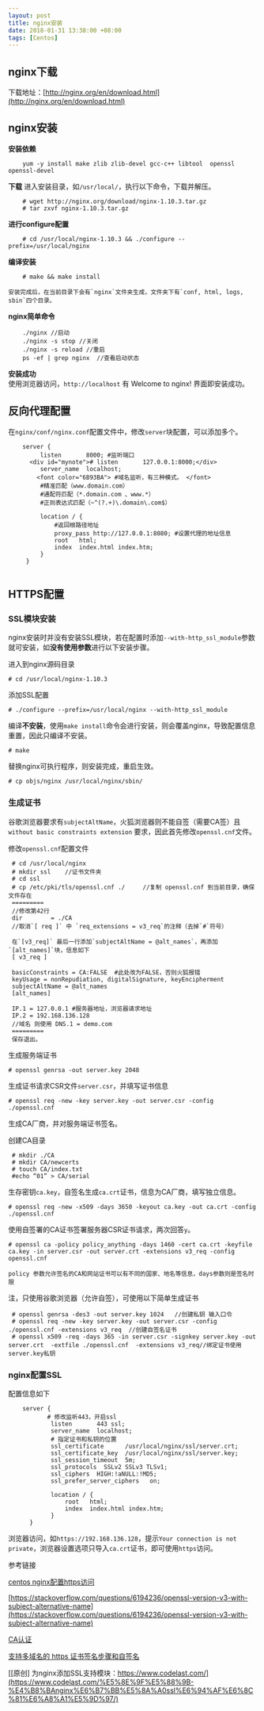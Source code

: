 ```yaml
---
layout: post
title: nginx安装
date: 2018-01-31 13:38:00 +08:00
tags: [Centos]
---
```

<style>
#mynote{
    color:"6B93BA";
}

</style>
## nginx下载
下载地址：[http://nginx.org/en/download.html](http://nginx.org/en/download.html)
## nginx安装
**安装依赖**
        
        yum -y install make zlib zlib-devel gcc-c++ libtool  openssl openssl-devel  
**下载**
        进入安装目录，如`/usr/local/`，执行以下命令，下载并解压。
        
        # wget http://nginx.org/download/nginx-1.10.3.tar.gz
        # tar zxvf nginx-1.10.3.tar.gz 
**进行configure配置**
    
        # cd /usr/local/nginx-1.10.3 && ./configure --prefix=/usr/local/nginx
**编译安装**

        # make && make install
      
    安装完成后，在当前目录下会有`nginx`文件夹生成，文件夹下有`conf, html, logs, sbin`四个目录。
**nginx简单命令**

        ./nginx //启动  
        ./nginx -s stop //关闭  
        ./nginx -s reload //重启
        ps -ef | grep nginx  //查看启动状态  
**安装成功**	
    使用浏览器访问，`http://localhost` 有 Welcome to nginx! 界面即安装成功。

## 反向代理配置
在`nginx/conf/nginx.conf`配置文件中，修改`server`块配置，可以添加多个。

```
    server {
         listen       8000; #监听端口
      <div id="mynote"># listen       127.0.0.1:8000;</div>
         server_name  localhost; 
        <font color="6B93BA"> #域名监听，有三种模式。 </font>
         #精准匹配（www.domain.com）
         #通配符匹配（*.domain.com 、www.*）
         #正则表达式匹配（~^(?.+)\.domain\.com$）  

         location / {
             #返回根路径地址
             proxy_pass http://127.0.0.1:8080; #设置代理的地址信息
             root   html;
             index  index.html index.htm;
         }
     }
   
```
## HTTPS配置

### SSL模块安装
nginx安装时并没有安装SSL模块，若在配置时添加`--with-http_ssl_module`参数就可安装，如**没有使用参数**进行以下安装步骤。

进入到nginx源码目录
    
    # cd /usr/local/nginx-1.10.3

添加SSL配置

    # ./configure --prefix=/usr/local/nginx --with-http_ssl_module
编译**不安装**，使用`make install`命令会进行安装，则会覆盖nginx，导致配置信息重置，因此只编译不安装。

    # make

替换nginx可执行程序，则安装完成，重启生效。

    # cp objs/nginx /usr/local/nginx/sbin/

### 生成证书

谷歌浏览器要求有`subjectAltName`，火狐浏览器则不能自签（需要CA签）且`without basic constraints extension` 要求，因此首先修改`openssl.cnf`文件。

修改`openssl.cnf`配置文件

```
 # cd /usr/local/nginx
 # mkdir ssl    //证书文件夹
 # cd ssl
 # cp /etc/pki/tls/openssl.cnf ./     //复制 openssl.cnf 到当前目录，确保文件存在
 =========
 //修改第42行
 dir		= ./CA
 //取消`[ req ]` 中 `req_extensions = v3_req`的注释（去掉`#`符号）
 
 在`[v3_req]` 最后一行添加`subjectAltName = @alt_names`，再添加`[alt_names]`块，信息如下
 [ v3_req ]
 
 basicConstraints = CA:FALSE  #此处改为FALSE，否则火狐报错
 keyUsage = nonRepudiation, digitalSignature, keyEncipherment
 subjectAltName = @alt_names
 [alt_names]

 IP.1 = 127.0.0.1 #服务器地址，浏览器请求地址
 IP.2 = 192.168.136.128
 //域名 则使用 DNS.1 = demo.com
 =========
 保存退出。

```

生成服务端证书
      
    # openssl genrsa -out server.key 2048

生成证书请求CSR文件`server.csr`，并填写证书信息

    # openssl req -new -key server.key -out server.csr -config ./openssl.cnf

生成CA厂商，并对服务端证书签名。

创建CA目录
```
 # mkdir ./CA
 # mkdir CA/newcerts
 # touch CA/index.txt
 #echo “01” > CA/serial
```
生存密钥`ca.key`，自签名生成`ca.crt`证书，信息为CA厂商，填写独立信息。

    # openssl req -new -x509 -days 3650 -keyout ca.key -out ca.crt -config ./openssl.cnf

使用自签署的CA证书签署服务器CSR证书请求，两次回答`y`。

    # openssl ca -policy policy_anything -days 1460 -cert ca.crt -keyfile ca.key -in server.csr -out server.crt -extensions v3_req -config openssl.cnf
    
    policy 参数允许签名的CA和网站证书可以有不同的国家、地名等信息，days参数则是签名时限

注，只使用谷歌浏览器（允许自签），可使用以下简单生成证书
```
 # openssl genrsa -des3 -out server.key 1024   //创建私钥 输入口令
 # openssl req -new -key server.key -out server.csr -config ./openssl.cnf -extensions v3_req  //创建自签名证书 
 # openssl x509 -req -days 365 -in server.csr -signkey server.key -out server.crt  -extfile ./openssl.cnf  -extensions v3_req//绑定证书使用server.key私钥

```
### nginx配置SSL
配置信息如下

```
    server {
           # 修改监听443，开启ssl
            listen       443 ssl;
            server_name  localhost;
            # 指定证书和私钥的位置
            ssl_certificate      /usr/local/nginx/ssl/server.crt;
            ssl_certificate_key  /usr/local/nginx/ssl/server.key;
            ssl_session_timeout  5m;
            ssl_protocols  SSLv2 SSLv3 TLSv1;
            ssl_ciphers  HIGH:!aNULL:!MD5;
            ssl_prefer_server_ciphers   on;

            location / {
                root   html;
                index  index.html index.htm;
            }
      }
```
浏览器访问，如`https://192.168.136.128`，提示`Your connection is not private`，浏览器设置选项只导入`ca.crt`证书，即可使用`https`访问。

参考链接

[centos nginx配置https访问](http://blog.csdn.net/qq_36960656/article/details/78717601?locationNum=5&fps=1)

[https://stackoverflow.com/questions/6194236/openssl-version-v3-with-subject-alternative-name](https://stackoverflow.com/questions/6194236/openssl-version-v3-with-subject-alternative-name)

[CA认证](https://www.cnblogs.com/lzcys8868/p/6281932.html)

[支持多域名的 https 证书签名步骤和自签名](https://www.cnblogs.com/liqingjht/p/6267563.html)


[[原创] 为nginx添加SSL支持模块：https://www.codelast.com/](https://www.codelast.com/%E5%8E%9F%E5%88%9B-%E4%B8%BAnginx%E6%B7%BB%E5%8A%A0ssl%E6%94%AF%E6%8C%81%E6%A8%A1%E5%9D%97/)

